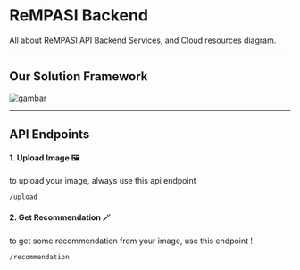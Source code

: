# ReMPASI Backend

All about ReMPASI API Backend Services, and Cloud resources diagram.

---

## Our Solution Framework

![gambar](https://github.com/Bangkit-Capstone-C23-PS194-Team/ReMPASI/assets/64621392/db3ea6d9-50dc-477c-8d2d-49131bc6d09c)

---

## API Endpoints

#### 1. Upload Image 🖼️

to upload your image, always use this api endpoint

```
/upload
```

#### 2. Get Recommendation 🪄

to get some recommendation from your image, use this endpoint !

```
/recommendation
```
